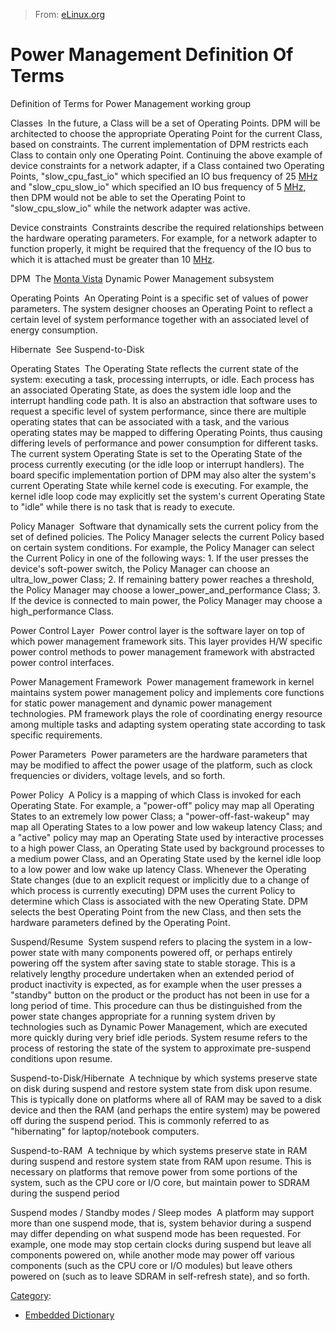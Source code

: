 > From: [eLinux.org](http://eLinux.org/Power_Management_Definition_Of_Terms "http://eLinux.org/Power_Management_Definition_Of_Terms")


# Power Management Definition Of Terms



Definition of Terms for Power Management working group

 Classes 
In the future, a Class will be a set of Operating Points. DPM will be
architected to choose the appropriate Operating Point for the current
Class, based on constraints. The current implementation of DPM restricts
each Class to contain only one Operating Point. Continuing the above
example of device constraints for a network adapter, if a Class
contained two Operating Points, "slow\_cpu\_fast\_io" which specified an
IO bus frequency of 25 [MHz](http://eLinux.org/MHz "MHz") and "slow\_cpu\_slow\_io" which
specified an IO bus frequency of 5 [MHz](http://eLinux.org/MHz "MHz"), then DPM would not
be able to set the Operating Point to "slow\_cpu\_slow\_io" while the
network adapter was active.

 Device constraints 
Constraints describe the required relationships between the hardware
operating parameters. For example, for a network adapter to function
properly, it might be required that the frequency of the IO bus to which
it is attached must be greater than 10 [MHz](http://eLinux.org/MHz "MHz").

 DPM 
The [Monta Vista](http://eLinux.org/Monta_Vista "Monta Vista") Dynamic Power Management
subsystem

 Operating Points 
An Operating Point is a specific set of values of power parameters. The
system designer chooses an Operating Point to reflect a certain level of
system performance together with an associated level of energy
consumption.

 Hibernate 
See Suspend-to-Disk

 Operating States 
The Operating State reflects the current state of the system: executing
a task, processing interrupts, or idle. Each process has an associated
Operating State, as does the system idle loop and the interrupt handling
code path. It is also an abstraction that software uses to request a
specific level of system performance, since there are multiple operating
states that can be associated with a task, and the various operating
states may be mapped to differing Operating Points, thus causing
differing levels of performance and power consumption for different
tasks. The current system Operating State is set to the Operating State
of the process currently executing (or the idle loop or interrupt
handlers). The board specific implementation portion of DPM may also
alter the system's current Operating State while kernel code is
executing. For example, the kernel idle loop code may explicitly set the
system's current Operating State to "idle" while there is no task that
is ready to execute.

 Policy Manager 
Software that dynamically sets the current policy from the set of
defined policies. The Policy Manager selects the current Policy based on
certain system conditions. For example, the Policy Manager can select
the Current Policy in one of the following ways: 1. If the user presses
the device's soft-power switch, the Policy Manager can choose an
ultra\_low\_power Class; 2. If remaining battery power reaches a
threshold, the Policy Manager may choose a
lower\_power\_and\_performance Class; 3. If the device is connected to
main power, the Policy Manager may choose a high\_performance Class.

 Power Control Layer 
Power control layer is the software layer on top of which power
management framework sits. This layer provides H/W specific power
control methods to power management framework with abstracted power
control interfaces.

 Power Management Framework 
Power management framework in kernel maintains system power management
policy and implements core functions for static power management and
dynamic power management technologies. PM framework plays the role of
coordinating energy resource among multiple tasks and adapting system
operating state according to task specific requirements.

 Power Parameters 
Power parameters are the hardware parameters that may be modified to
affect the power usage of the platform, such as clock frequencies or
dividers, voltage levels, and so forth.

 Power Policy 
A Policy is a mapping of which Class is invoked for each Operating
State. For example, a "power-off" policy may map all Operating States to
an extremely low power Class; a "power-off-fast-wakeup" may map all
Operating States to a low power and low wakeup latency Class; and a
"active" policy may map an Operating State used by interactive processes
to a high power Class, an Operating State used by background processes
to a medium power Class, and an Operating State used by the kernel idle
loop to a low power and low wake up latency Class. Whenever the
Operating State changes (due to an explicit request or implicitly due to
a change of which process is currently executing) DPM uses the current
Policy to determine which Class is associated with the new Operating
State. DPM selects the best Operating Point from the new Class, and then
sets the hardware parameters defined by the Operating Point.

 Suspend/Resume 
System suspend refers to placing the system in a low-power state with
many components powered off, or perhaps entirely powering off the system
after saving state to stable storage. This is a relatively lengthy
procedure undertaken when an extended period of product inactivity is
expected, as for example when the user presses a "standby" button on the
product or the product has not been in use for a long period of time.
This procedure can thus be distinguished from the power state changes
appropriate for a running system driven by technologies such as Dynamic
Power Management, which are executed more quickly during very brief idle
periods. System resume refers to the process of restoring the state of
the system to approximate pre-suspend conditions upon resume.

 Suspend-to-Disk/Hibernate 
A technique by which systems preserve state on disk during suspend and
restore system state from disk upon resume. This is typically done on
platforms where all of RAM may be saved to a disk device and then the
RAM (and perhaps the entire system) may be powered off during the
suspend period. This is commonly referred to as "hibernating" for
laptop/notebook computers.

 Suspend-to-RAM 
A technique by which systems preserve state in RAM during suspend and
restore system state from RAM upon resume. This is necessary on
platforms that remove power from some portions of the system, such as
the CPU core or I/O core, but maintain power to SDRAM during the suspend
period

 Suspend modes / Standby modes / Sleep modes 
A platform may support more than one suspend mode, that is, system
behavior during a suspend may differ depending on what suspend mode has
been requested. For example, one mode may stop certain clocks during
suspend but leave all components powered on, while another mode may
power off various components (such as the CPU core or I/O modules) but
leave others powered on (such as to leave SDRAM in self-refresh state),
and so forth.


[Category](http://eLinux.org/Special:Categories "Special:Categories"):

-   [Embedded
    Dictionary](http://eLinux.org/Category:Embedded_Dictionary "Category:Embedded Dictionary")

